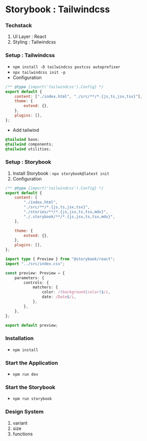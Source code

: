 # Storybook : Tailwindcss

### Techstack

1. UI Layer : React
2. Styling : Tailwindcss

### Setup : Tailwindcss

- `npm install -D tailwindcss postcss autoprefixer`
- `npx tailwindcss init -p`
- Configuration

```js tailwind.config.js
/** @type {import('tailwindcss').Config} */
export default {
	content: ["./index.html", "./src/**/*.{js,ts,jsx,tsx}"],
	theme: {
		extend: {},
	},
	plugins: [],
};
```

- Add tailwind

```css index.css
@tailwind base;
@tailwind components;
@tailwind utilities;
```

### Setup : Storybook

1. Install Storybook : `npx storybook@latest init`
2. Configuration

```js tailwind.config.js
/** @type {import('tailwindcss').Config} */
export default {
	content: [
		"./index.html",
		"./src/**/*.{js,ts,jsx,tsx}",
		"./stories/**/*.{js,jsx,ts,tsx,mdx}",
		"./.storybook/**/*.{js,jsx,ts,tsx,mdx}",
	],

	theme: {
		extend: {},
	},
	plugins: [],
};
```

```ts preview.ts
import type { Preview } from "@storybook/react";
import "../src/index.css";

const preview: Preview = {
	parameters: {
		controls: {
			matchers: {
				color: /(background|color)$/i,
				date: /Date$/i,
			},
		},
	},
};

export default preview;
```

### Installation

- `npm install`

### Start the Application

- `npm run dev`

### Start the Storybook

- `npm run storybook`

### Design System

1. variant
2. size
3. functions


